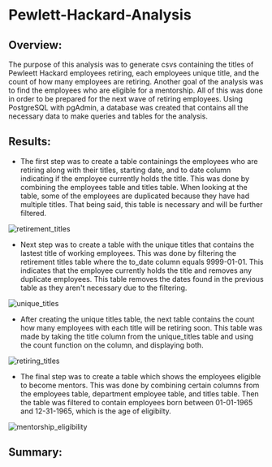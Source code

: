 # Pewlett-Hackard-Analysis
## Overview:
The purpose of this analysis was to generate csvs containing the titles of Pewleett Hackard employees retiring, each employees unique title, and the count of how many employees are retiring. Another goal of the analysis was to find the employees who are eligible for a mentorship. All of this was done in order to be prepared for the next wave of retiring employees. Using PostgreSQL with pgAdmin, a database was created that contains all the necessary data to make queries and tables for the analysis.

## Results:
- The first step was to create a table containings the employees who are retiring along with their titles, starting date, and to date column indicating if the employee currently holds the title. This was done by combining the employees table and titles table. When looking at the table, some of the employees are duplicated because they have had multiple titles. That being said, this table is necessary and will be further filtered.

![retirement_titles](https://user-images.githubusercontent.com/107213807/180091620-2b3bd107-28a2-4da5-b89f-327688882644.png)

- Next step was to create a table with the unique titles that contains the lastest title of working employees. This was done by filtering the retirement titles table where the to_date column equals 9999-01-01. This indicates that the employee currently holds the title and removes any duplicate employees. This table removes the dates found in the previous table as they aren't necessary due to the filtering.

![unique_titles](https://user-images.githubusercontent.com/107213807/180091664-e674094e-48b8-488e-9b40-1bfbdd23b98c.png)

- After creating the unique titles table, the next table contains the count how many employees with each title will be retiring soon. This table was made by taking the title column from the unique_titles table and using the count function on the column, and displaying both.

![retiring_titles](https://user-images.githubusercontent.com/107213807/180092014-839cb34a-acde-49cf-8f9f-7a4b898ff61a.png)

- The final step was to create a table which shows the employees eligible to become mentors. This was done by combining certain columns from the employees table, department employee table, and titles table. Then the table was filtered to contain employees born between 01-01-1965 and 12-31-1965, which is the age of eligibilty.

![mentorship_eligibility](https://user-images.githubusercontent.com/107213807/180091692-da3c2b7a-e4f4-4838-90d3-906aecf3c556.png)

## Summary:
